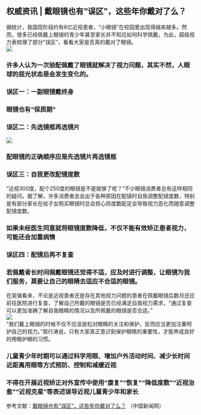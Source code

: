 ## 权威资讯 | 戴眼镜也有“误区”，这些年你戴对了么？  
据统计，我国现阶段约有6亿近视患者，“小眼镜”在校园里出现得越来越多。然而，很多已经佩戴上眼镜的青少年甚至家长并不知应如何科学佩戴，为此，超级视力表梳理了部分“误区”，看看大家是否真的戴对了眼镜。  
![](http://cdncms.v-keep.cn/wp-content/uploads/2019/07/073e38493155bcd0824fdf0c0aa93ceb.png)  
### 许多人认为一次验配佩戴了眼镜就解决了视力问题，其实不然，人眼球的屈光状态是会发生变化的。  
### 误区一：一副眼镜戴终身  
### 眼镜也有“保质期”  
### 误区二：先选镜框再选镜片  
![](http://cdncms.v-keep.cn/wp-content/uploads/2019/07/62a931c0e1ad4dc696d882d54a2720d8-1.gif)  
### 配眼镜的正确顺序应是先选镜片再选镜框  
### 误区三：自我更改配镜度数  
“近视300度，配个250度的眼镜是不是就够了呢？”不少眼镜消费者总有这样相同的疑问。据了解，许多消费者总会出于各种原因在配镜时自我调整配镜度数，特别是有部分家长在给子女购买眼镜时总会担心将度数配足会导致视力恶化而随意调整配镜度数。  
### 如果未经医生同意就将眼镜度数降低，不仅不能有效矫正患者视力，可能还会加重病情  
### 误区四：配镜后再不复查  
### 若佩戴者长时间佩戴眼镜还觉得不适，应及时进行调整，让眼镜为我们服务，莫要让自己的眼睛去适应不合适的眼镜。  
在吴强看来，不论是近视患者还是存在其他视力问题的患者在佩戴眼镜后数月还应前往医院进行复查，了解自己所戴的眼镜是否已经满足自我视力需求，“通过复查可以更加准确了解自我眼睛的情况以及所佩戴的眼镜是否合适。”  
![](http://cdncms.v-keep.cn/wp-content/uploads/2019/07/timg.gif)  
“我们戴上眼镜的时候不仅不应该放松对眼睛的关注和保护，反而应当更加注重呵护自己的视力。”周行涛说，只有大家真正意识到保护眼睛的重要性，才能养成良好的用眼护眼的习惯。  
### 儿童青少年时期可以通过科学用眼、增加户外活动时间、减少长时间近距离用眼等方式预防、控制和减缓近视  
### 不得在开展近视矫正对外宣传中使用“康复”“恢复”“降低度数”“近视治愈”“近视克星”等表述误导近视儿童青少年和家长  
  参考文献：<a href="http://www.chinanews.com/sh/2019/06-06/8858001.shtml">戴眼镜也有“误区”，这些年你戴对了么？</a> （中国新闻网）  
